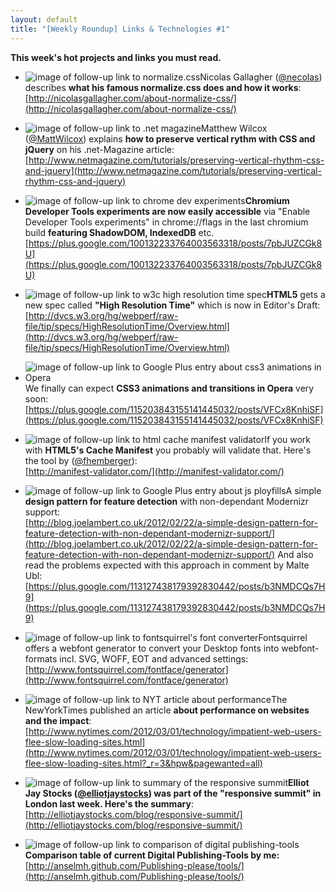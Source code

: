 ```yaml
---
layout: default
title: "[Weekly Roundup] Links & Technologies #1"
---
```


**This week's hot projects and links you must read.**

- ![image of follow-up link to normalize.css](/assets/images/blog/2012-03-02/01-normalize_s.png)Nicolas Gallagher ([@necolas](https://twitter.com/#!/necolas)) describes **what his famous normalize.css does and how it works**:  
[http://nicolasgallagher.com/about-normalize-css/](http://nicolasgallagher.com/about-normalize-css/)  

- ![image of follow-up link to .net magazine](/assets/images/blog/2012-03-02/02-verticalrythm_s.png)Matthew Wilcox ([@MattWilcox](https://twitter.com/#!/MattWilcox)) explains **how to preserve vertical rythm with CSS and jQuery** on his .net-Magazine article:  
[http://www.netmagazine.com/tutorials/preserving-vertical-rhythm-css-and-jquery](http://www.netmagazine.com/tutorials/preserving-vertical-rhythm-css-and-jquery)

- ![image of follow-up link to chrome dev experiments](/assets/images/blog/2012-03-02/03-devexperiments_s.png)**Chromium Developer Tools experiments are now easily accessible** via "Enable Developer Tools experiments" in chrome://flags in the last chromium build **featuring ShadowDOM, IndexedDB** etc.  
[https://plus.google.com/100132233764003563318/posts/7pbJUZCGk8U](https://plus.google.com/100132233764003563318/posts/7pbJUZCGk8U)

- ![image of follow-up link to w3c high resolution time spec](/assets/images/blog/2012-03-02/04-w3c-highres_s.png)**HTML5** gets a new spec called **"High Resolution Time"** which is now in Editor's Draft:  
[http://dvcs.w3.org/hg/webperf/raw-file/tip/specs/HighResolutionTime/Overview.html](http://dvcs.w3.org/hg/webperf/raw-file/tip/specs/HighResolutionTime/Overview.html)

- ![image of follow-up link to Google Plus entry about css3 animations in Opera](/assets/images/blog/2012-03-02/05-operaanim_s.png)We finally can expect **CSS3 animations and transitions in Opera** very soon:  
[https://plus.google.com/115203843155141445032/posts/VFCx8KnhiSF](https://plus.google.com/115203843155141445032/posts/VFCx8KnhiSF)

- ![image of follow-up link to html cache manifest validator](/assets/images/blog/2012-03-02/06-cachemanifvalid_s.png)If you work with **HTML5's Cache Manifest** you probably will validate that. Here's the tool by ([@fhemberger](https://twitter.com/#!/fhemberger)):  
[http://manifest-validator.com/](http://manifest-validator.com/)

- ![image of follow-up link to Google Plus entry about js ployfills](/assets/images/blog/2012-03-02/07-jstestnonmodernzr_s.png)A simple **design pattern for feature detection** with non-dependant Modernizr support:  
[http://blog.joelambert.co.uk/2012/02/22/a-simple-design-pattern-for-feature-detection-with-non-dependant-modernizr-support/](http://blog.joelambert.co.uk/2012/02/22/a-simple-design-pattern-for-feature-detection-with-non-dependant-modernizr-support/)
And also read the problems expected with this approach in comment by Malte Ubl: [https://plus.google.com/113127438179392830442/posts/b3NMDCQs7H9](https://plus.google.com/113127438179392830442/posts/b3NMDCQs7H9)

- ![image of follow-up link to fontsquirrel's font converter](/assets/images/blog/2012-03-02/08-fontsquirrel_s.png)Fontsquirrel offers a webfont generator to convert your Desktop fonts into webfont-formats incl. SVG, WOFF, EOT and advanced settings:  
[http://www.fontsquirrel.com/fontface/generator](http://www.fontsquirrel.com/fontface/generator)

- ![image of follow-up link to NYT article about performance](/assets/images/blog/2012-03-02/09-nytperformance_s.png)The NewYorkTimes published an article **about performance on websites and the impact**:  
[http://www.nytimes.com/2012/03/01/technology/impatient-web-users-flee-slow-loading-sites.html](http://www.nytimes.com/2012/03/01/technology/impatient-web-users-flee-slow-loading-sites.html?_r=3&hpw&pagewanted=all)

- ![image of follow-up link to summary of the responsive summit](/assets/images/blog/2012-03-02/10-responsivesummit_s.png)**Elliot Jay Stocks ([@elliotjaystocks](https://twitter.com/#!/elliotjaystocks)) was part of the "responsive summit" in London last week. Here's the summary**:  
[http://elliotjaystocks.com/blog/responsive-summit/](http://elliotjaystocks.com/blog/responsive-summit/)

- ![image of follow-up link to comparison of digital publishing-tools](/assets/images/blog/2012-03-02/11-dptools_s.png)**Comparison table of current Digital Publishing-Tools by me:**  
[http://anselmh.github.com/Publishing-please/tools/](http://anselmh.github.com/Publishing-please/tools/)